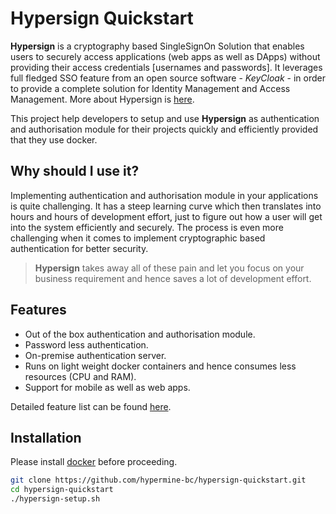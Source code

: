 # Hypersign Quickstart

**Hypersign** is a cryptography based SingleSignOn Solution that enables users to securely access applications (web apps as well as DApps) without providing their access credentials [usernames and passwords]. It leverages full fledged SSO feature from an open source software - _KeyCloak_ - in order to provide a complete solution for Identity Management and Access Management. More about Hypersign is [here]([https://github.com/hypermine-bc/hypersign/blob/master/docs/overview.md).

This project help developers to setup and use **Hypersign** as authentication and authorisation module for their projects quickly and efficiently provided that they use docker. 

## Why should I use it?

Implementing authentication and authorisation module in your applications is quite challenging. It has a steep learning curve which then translates into hours and hours of development effort, just to figure out how a user will get into the system efficiently and securely.  The process is even more challenging when it comes to implement cryptographic based authentication for better security. 

> **Hypersign** takes away all of these pain and let you focus on your business requirement and hence saves a lot of development effort. 

## Features  

- Out of the box authentication and authorisation module.
- Password less authentication.
- On-premise authentication server.
- Runs on light weight docker containers and hence consumes less resources (CPU and RAM).
- Support for mobile as well as web apps.

Detailed feature list can be found [here]([https://github.com/hypermine-bc/hypersign/blob/master/docs/overview.md#features).


## Installation

Please install [docker]([https://docs.docker.com/install/linux/docker-ce/ubuntu) before proceeding.
```sh
git clone https://github.com/hypermine-bc/hypersign-quickstart.git 
cd hypersign-quickstart 
./hypersign-setup.sh
```
